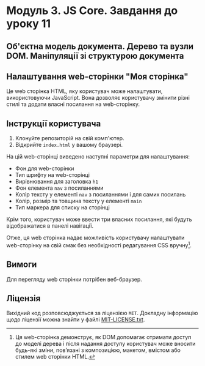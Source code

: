 # Модуль 3. JS Core. Завдання до уроку 11

## Об'єктна модель документа. Дерево та вузли DOM. Маніпуляції зі структурою документа

## Налаштування web-сторінки "Моя сторінка"

Це web сторінка HTML, яку користувач може налаштувати, використовуючи JavaScript. Вона дозволяє користувачу змінити різні стилі та додати власні посилання на web-сторінку.

## Інструкції користувача

1. Клонуйте репозиторій на свій комп'ютер.
2. Відкрийте `index.html` у вашому браузері.

На цій web-сторінці виведено наступні параметри для налаштування:

- Фон для web-сторінки
- Тип шрифту на web-сторінці
- Вирівнювання для заголовка `h1`
- Фон елемента `nav` з посиланнями
- Колір тексту у елементі `nav` з посиланнями і для самих посилань
- Колір, розмір та товщина тексту у елементі `main`
- Тип маркера для списку на сторінці

Крім того, користувач може ввести три власних посилання, які будуть відображатися в панелі навігації.

Отже, ця web сторінка надає можливість користувачу налаштувати web-сторінку на свій смак без необхідності редагування CSS вручну[^1].

[^1]: Ця web-сторінка демонструє, як DOM допомагає отримати доступ до моделі дерева і після надання доступу користувач може вносити будь-які зміни, пов’язані з композицією, макетом, вмістом або стилем web сторінки HTML.

## Вимоги

Для перегляду web сторінки потрібен веб-браузер.

## Ліцензія

Вихідний код розповсюджується за ліцензією `MIT`. Докладну інформацію щодо ліцензії можна знайти у файлі [MIT-LICENSE.txt](https://github.com/it-tinyangel/JS-core-the-Document-Object-Model-the-DOM-Tree-and-Nodes-Settings-of-web-page-using-DOM/blob/main-en/MIT-LICENSE.txt).
